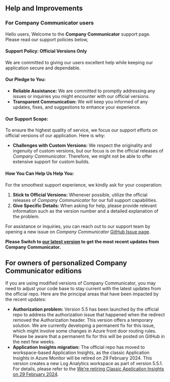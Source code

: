 ## Help and Improvements
### For Company Communicator users

Hello users, Welcome to the **Company Communicator** support page. Please read our support policies below,

#### Support Policy: Official Versions Only
We are committed to giving our users excellent help while keeping our application secure and dependable.

#### Our Pledge to You:
- **Reliable Assistance:** We are committed to promptly addressing any issues or inquiries you might encounter with our official versions.
- **Transparent Communication:** We will keep you informed of any updates, fixes, and suggestions to enhance your experience.

#### Our Support Scope:
To ensure the highest quality of service, we focus our support efforts on official versions of our application. Here is why:
- **Challenges with Custom Versions:** We respect the originality and ingenuity of custom versions, but our focus is on the official releases of *Company Communicator*. Therefore, we might not be able to offer extensive support for custom builds.

#### How You Can Help Us Help You:
For the smoothest support experience, we kindly ask for your cooperation:
1. **Stick to Official Versions:** Whenever possible, utilize the official releases of *Company Communicator* for our full support capabilities.
2. **Give Specific Details:** When asking for help, please provide relevant information such as the version number and a detailed explanation of the problem.

For assistance or inquiries, you can reach out to our support team by opening a new issue on *Company Communicator* [GitHub Issue page](https://github.com/OfficeDev/microsoft-teams-apps-company-communicator/issues).

**Please Switch to [our latest version](https://github.com/OfficeDev/microsoft-teams-apps-company-communicator/wiki/v5-migration-guide) to get the most recent updates from Company Communicator.**

## For owners of personalized Company Communicator editions

If you are using modified versions of Company Communicator, you may need to adjust your code base to stay current with the latest updates from the official repo. Here are the principal areas that have been impacted by the recent updates:

- **Authorization problem:** Version 5.5 has been launched by the official repo to address the authorization issue that happened when the redirect removed the Authorization header. This version offers a temporary solution. We are currently developing a permanent fix for this issue, which might involve some changes in Azure front door routing rules. Please be aware that a permanent fix for this will be posted on GitHub in the next few weeks.
- **Application Insights migration:** The official repo has moved to workspace-based Application Insights, as the classic Application Insights in Azure Monitor will be retired on 29 February 2024. This version creates a new Log Analytics workspace as part of version 5.5.1. For details, please refer to the [We’re retiring Classic Application Insights on 29 February 2024](https://azure.microsoft.com/en-us/updates/we-re-retiring-classic-application-insights-on-29-february-2024/).